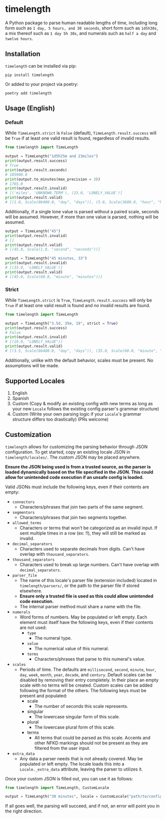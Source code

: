 # timelength
A Python package to parse human readable lengths of time, including long form such as `1 day, 5 hours, and 30 seconds`, short form such as `1d5h30s`, a mix thereof such as `1 day 5h 30s`, and numerals such as `half a day` and `twelve hours`.

## Installation
`timelength` can be installed via pip:
```
pip install timelength
```
Or added to your project via poetry:
```
poetry add timelength
```

## Usage (English)
### Default
While `TimeLength.strict` is `False` (default), `TimeLength.result.success` will be `True` if at least one valid result is found, regardless of invalid results.
```python
from timelength import TimeLength

output = TimeLength("1d5h25m and 23miles")
print(output.result.success)
# True
print(output.result.seconds)
# 105900.0
print(output.to_minutes(max_precision = 3))
# 1765.0
print(output.result.invalid)
# [('miles', 'UNKNOWN_TERM'), (23.0, 'LONELY_VALUE')]
print(output.result.valid)
# [(1.0, Scale(86400.0, "day", "days")), (5.0, Scale(3600.0, "hour", "hours")), (25.0, Scale(60.0, "minute", "minutes"))]
```
Additionally, if a single lone value is parsed without a paired scale, seconds will be assumed. However, if more than one value is parsed, nothing will be assumed.
```python
output = TimeLength("45")
print(output.result.invalid)
# []
print(output.result.valid)
# [(45.0, Scale(1.0, "second", "seconds"))]

output = TimeLength("45 minutes, 33")
print(output.result.invalid)
# [(33.0, 'LONELY_VALUE')]
print(output.result.valid)
# [(45.0, Scale(60.0, "minute", "minutes"))]
```
### Strict
While `TimeLength.strict` is `True`, `TimeLength.result.success` will only be `True` if at least one valid result is found and no invalid results are found.
```python
from timelength import TimeLength

output = TimeLength("3.5d, 35m, 19", strict = True)
print(output.result.success)
# False
print(output.result.invalid)
# [(19.0, "LONELY_VALUE")]
print(output.result.valid)
# [(3.5, Scale(86400.0, "day", "days")), (35.0, Scale(60.0, "minute", "minutes"))]
```
Additionally, unlike with the default behavior, scales must be present. No assumptions will be made.

## Supported Locales
1. English
2. Spanish
3. Custom (Copy & modify an existing config with new terms as long as your new `Locale` follows the existing config parser's grammar structure)
4. Custom (Write your own parsing logic if your `Locale`'s grammar structure differs too drastically) (PRs welcome)

## Customization
`timelength` allows for customizing the parsing behavior through JSON configuration. To get started, copy an existing locale JSON in `timelength/locales/`. The custom JSON may be placed anywhere.

**Ensure the JSON being used is from a trusted source, as the parser is loaded dynamically based on the file specified in the JSON. This could allow for unintended code execution if an unsafe config is loaded.**

Valid JSONs must include the following keys, even if their contents are empty: 
- `connectors`
  - Characters/phrases that join two parts of the same segment.
- `segmentors`
  - Characters/phrases that join two segments together.
- `allowed_terms`
  - Characters or terms that won't be categorized as an invalid input. If sent multiple times in a row (ex: !!), they will still be marked as invalid.
- `decimal_separators`
  - Characters used to separate decimals from digits. Can't have overlap with `thousand_separators`.
- `thousand_separators`
  - Characters used to break up large numbers. Can't have overlap with `decimal_separators`.
- `parser_file`
  - The name of this locale's parser file (extension included) located in `timelength/parsers/`, or the path to the parser file if stored elsewhere. 
  - **Ensure only a trusted file is used as this could allow unintended code execution.**
  - The internal parser method must share a name with the file.
- `numerals`
  - Word forms of numbers. May be populated or left empty. Each element must itself have the following keys, even if their contents are not used:
    - `type`
      - The numeral type.
    - `value`
      - The numerical value of this numeral.
    - `terms`
      - Characters/phrases that parse to this numeral's value.
- `scales`
  - Periods of time. The defaults are `millisecond`, `second`, `minute`, `hour`, `day`, `week`, `month`, `year`, `decade`, and `century`. Default scales can be disabled by removing their entry completely. In their place an empty scale with no terms will be created. Custom scales can be added following the format of the others. The following keys must be present and populated:
    - scale
      - The number of seconds this scale represents.
    - singular
      - The lowercase singular form of this scale.
    - plural
      - The lowercase plural form of this scale.
    - terms
      - All terms that could be parsed as this scale. Accents and other NFKD markings should not be present as they are filtered from the user input.
- `extra_data`
  - Any data a parser needs that is not already covered. May be populated or left empty. The locale loads this into a `Locale._extra_data` attribute, leaving the parser to utilizes it.

Once your custom JSON is filled out, you can use it as follows:
```python
from timelength import TimeLength, CustomLocale

output = TimeLength("30 minutes", locale = CustomLocale("path/to/config.json"))
```
If all goes well, the parsing will succeed, and if not, an error will point you in the right direction.
